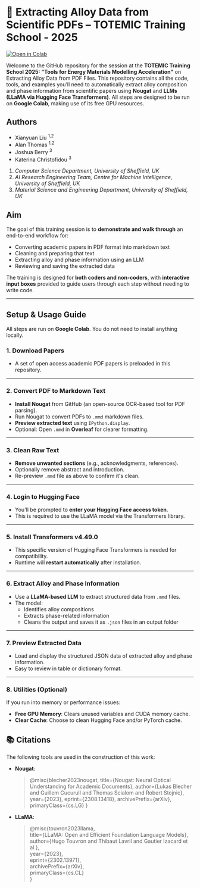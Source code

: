 #  🧪 Extracting Alloy Data from Scientific PDFs – TOTEMIC Training School - 2025

[![Open in Colab](https://colab.research.google.com/assets/colab-badge.svg)](https://colab.research.google.com/github/bezzer365/TOTEMIC-2025/blob/main/NLP_for_Materials.ipynb)

Welcome to the GitHub repository for the session at the **TOTEMIC Training School 2025: "Tools for Energy Materials Modelling Acceleration"** on Extracting Alloy Data from PDF Files. This repository contains all the code, tools, and examples you’ll need to automatically extract alloy composition and phase information from scientific papers using **Nougat** and **LLMs (LLaMA via Hugging Face Transformers)**. All steps are designed to be run on **Google Colab**, making use of its free GPU resources.


## Authors 

- Xianyuan Liu <sup>1,2</sup>
- Alan Thomas <sup>1,2</sup>
- Joshua Berry <sup>3</sup>
- Katerina Christofidou <sup>3</sup>

1. _Computer Science Department, University of Sheffield, UK_
2. _AI Research Engineering Team, Centre for Machine Intelligence, University of Sheffield, UK_
3. _Material Science and Engineering Department, University of Sheffield, UK_

## Aim

The goal of this training session is to **demonstrate and walk through** an end-to-end workflow for:
- Converting academic papers in PDF format into markdown text
- Cleaning and preparing that text
- Extracting alloy and phase information using an LLM
- Reviewing and saving the extracted data

The training is designed for **both coders and non-coders**, with **interactive input boxes** provided to guide users through each step without needing to write code.

---

## Setup & Usage Guide

All steps are run on **Google Colab**. You do not need to install anything locally.

### 1. Download Papers
- A set of open access academic PDF papers is preloaded in this repository.

---

### 2. Convert PDF to Markdown Text
- **Install Nougat** from GitHub (an open-source OCR-based tool for PDF parsing).
- Run Nougat to convert PDFs to `.mmd` markdown files.
- **Preview extracted text** using `IPython.display`.
- Optional: Open `.mmd` in **Overleaf** for clearer formatting.

---

### 3. Clean Raw Text
- **Remove unwanted sections** (e.g., acknowledgments, references).
- Optionally remove abstract and introduction.
- Re-preview `.mmd` file as above to confirm it's clean.

---

### 4. Login to Hugging Face
- You'll be prompted to **enter your Hugging Face access token**.
- This is required to use the LLaMA model via the Transformers library.

---

### 5. Install Transformers v4.49.0
- This specific version of Hugging Face Transformers is needed for compatibility.
- Runtime will **restart automatically** after installation.

---

### 6. Extract Alloy and Phase Information
- Use a **LLaMA-based LLM** to extract structured data from `.mmd` files.
- The model:
  - Identifies alloy compositions
  - Extracts phase-related information
  - Cleans the output and saves it as `.json` files in an output folder

---

### 7. Preview Extracted Data
- Load and display the structured JSON data of extracted alloy and phase information.
- Easy to review in table or dictionary format.

---

### 8. Utilities (Optional)
If you run into memory or performance issues:
- **Free GPU Memory**: Clears unused variables and CUDA memory cache.
- **Clear Cache**: Choose to clean Hugging Face and/or PyTorch cache.

## 📚 Citations

The following tools are used in the construction of this work:

- **Nougat**: 
  > @misc{blecher2023nougat,
      title={Nougat: Neural Optical Understanding for Academic Documents}, 
      author={Lukas Blecher and Guillem Cucurull and Thomas Scialom and Robert Stojnic},
      year={2023},
      eprint={2308.13418},
      archivePrefix={arXiv},
      primaryClass={cs.LG}
}

- **LLaMA**:
  > @misc{touvron2023llama,  
  > title={LLaMA: Open and Efficient Foundation Language Models},  
  > author={Hugo Touvron and Thibaut Lavril and Gautier Izacard et al.},  
  > year={2023},  
  > eprint={2302.13971},  
  > archivePrefix={arXiv},  
  > primaryClass={cs.CL}  
  > }


